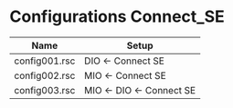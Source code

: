 # Configurations Connect_SE

| Name          | Setup                    |
| ---           | ---                      |
| config001.rsc | DIO <- Connect SE        |
| config002.rsc | MIO <- Connect SE        |
| config003.rsc | MIO <- DIO <- Connect SE |
